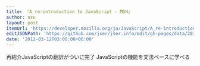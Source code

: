 ```yaml
---
title: 『A re-introduction to JavaScript - MDN』
author: azu
layout: post
itemUrl: 'https://developer.mozilla.org/ja/JavaScript/A_re-introduction_to_JavaScript'
editJSONPath: 'https://github.com/jser/jser.info/edit/gh-pages/data/2012/03/index.json'
date: '2012-03-12T03:00:00+00:00'
---
```

再紹介JavaScriptの翻訳がついに完了
JavaScriptの機能を文法ベースに学べる
